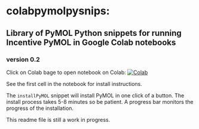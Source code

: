 # colabpymolpysnips: 

## Library of PyMOL Python snippets for running Incentive PyMOL in Google Colab notebooks

### version 0.2

Click on Colab bage to open notebook on Colab:
[![Colab](https://colab.research.google.com/assets/colab-badge.svg)](https://colab.research.google.com/github/Mooerslab/colabpymolpysnips/blob/master/colabpymolpysnips02.ipynb)


See the first cell in the notebook for install instructions.

The `installPyMOL` snippet will install PyMOL in one click of a button.
The install process takes 5-8 minutes so be patient.
A progress bar monitors the progress of the installation. 

This readme file is still a work in progress.
